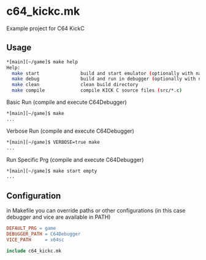# c64_kickc.mk

Example project for C64 KickC

## Usage

```bash
*[main][~/game]$ make help
Help:
  make start               build and start emulator (optionally with name of program)
  make debug               build and run in debugger (optionally with name of program)
  make clean               clean build directory
  make compile             compile KICK C source files (src/*.c)
```

Basic Run (compile and execute C64Debugger)
```bash
*[main][~/game]$ make
...
```

Verbose Run (compile and execute C64Debugger)
```bash
*[main][~/game]$ VERBOSE=true make
...
```

Run Specific Prg (compile and execute C64Debugger)
```bash
*[main][~/game]$ make start empty
...
```

## Configuration

in Makefile you can override paths or other configurations (in this case debugger and vice are available in PATH)

```Makefile
DEFAULT_PRG = game
DEBUGGER_PATH = C64Debugger
VICE_PATH     = x64sc

include c64_kickc.mk
```